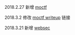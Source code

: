 2018.2.27  新增 [moctf](http://www.moctf.com)

2018.3.2   修改 [moctf writeup](http://skysec.top/2018/02/13/happymoctf%E4%B9%8Bweb%E5%85%A8%E9%A2%98%E8%A7%A3/) 链接

2018.3.21  新增 [websec](http://www.websec.fr/)
